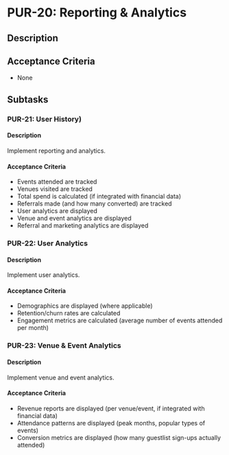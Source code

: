 # PUR-20: Reporting & Analytics

## Description


## Acceptance Criteria
- None

## Subtasks
### PUR-21: User History)
#### Description
Implement reporting and analytics.

#### Acceptance Criteria
- Events attended are tracked
- Venues visited are tracked
- Total spend is calculated (if integrated with financial data)
- Referrals made (and how many converted) are tracked
- User analytics are displayed
- Venue and event analytics are displayed
- Referral and marketing analytics are displayed

### PUR-22: User Analytics
#### Description
Implement user analytics.

#### Acceptance Criteria
- Demographics are displayed (where applicable)
- Retention/churn rates are calculated
- Engagement metrics are calculated (average number of events attended per month)

### PUR-23: Venue & Event Analytics
#### Description
Implement venue and event analytics.

#### Acceptance Criteria
- Revenue reports are displayed (per venue/event, if integrated with financial data)
- Attendance patterns are displayed (peak months, popular types of events)
- Conversion metrics are displayed (how many guestlist sign-ups actually attended)

